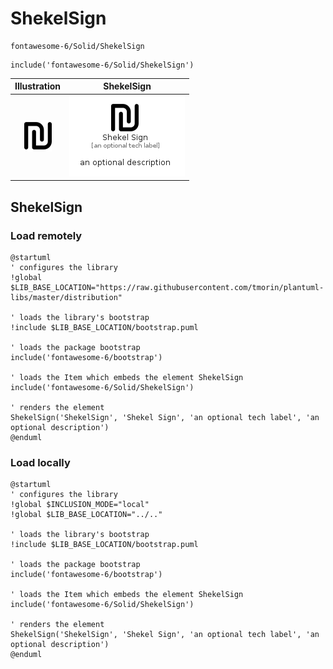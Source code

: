 # ShekelSign


```text
fontawesome-6/Solid/ShekelSign
```

```text
include('fontawesome-6/Solid/ShekelSign')
```



| Illustration | ShekelSign |
| :---: | :---: |
| ![illustration for Illustration](../../fontawesome-6/Solid/ShekelSign.png) | ![illustration for ShekelSign](../../fontawesome-6/Solid/ShekelSign.Local.png) |




## ShekelSign

### Load remotely
```plantuml
@startuml
' configures the library
!global $LIB_BASE_LOCATION="https://raw.githubusercontent.com/tmorin/plantuml-libs/master/distribution"

' loads the library's bootstrap
!include $LIB_BASE_LOCATION/bootstrap.puml

' loads the package bootstrap
include('fontawesome-6/bootstrap')

' loads the Item which embeds the element ShekelSign
include('fontawesome-6/Solid/ShekelSign')

' renders the element
ShekelSign('ShekelSign', 'Shekel Sign', 'an optional tech label', 'an optional description')
@enduml
```

### Load locally
```plantuml
@startuml
' configures the library
!global $INCLUSION_MODE="local"
!global $LIB_BASE_LOCATION="../.."

' loads the library's bootstrap
!include $LIB_BASE_LOCATION/bootstrap.puml

' loads the package bootstrap
include('fontawesome-6/bootstrap')

' loads the Item which embeds the element ShekelSign
include('fontawesome-6/Solid/ShekelSign')

' renders the element
ShekelSign('ShekelSign', 'Shekel Sign', 'an optional tech label', 'an optional description')
@enduml
```

